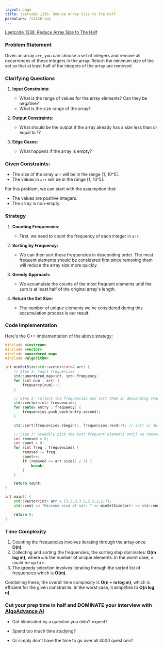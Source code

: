 ```yaml
---
layout: page
title: leetcode 1338. Reduce Array Size to The Half
permalink: /s1338-cpp
---
```

[Leetcode 1338. Reduce Array Size to The Half](https://algoadvance.github.io/algoadvance/l1338)
### Problem Statement

Given an array `arr`, you can choose a set of integers and remove all occurrences of these integers in the array. Return the minimum size of the set so that at least half of the integers of the array are removed.

### Clarifying Questions

1. **Input Constraints:**
   - What is the range of values for the array elements? Can they be negative?
   - What is the size range of the array?

2. **Output Constraints:**
   - What should be the output if the array already has a size less than or equal to 1?

3. **Edge Cases:**
   - What happens if the array is empty?

### Given Constraints:
- The size of the array `arr` will be in the range [1, 10^5].
- The values in `arr` will be in the range [1, 10^5].

For this problem, we can start with the assumption that:
- The values are positive integers.
- The array is non-empty.

### Strategy

1. **Counting Frequencies:**
   - First, we need to count the frequency of each integer in `arr`.

2. **Sorting by Frequency:**
   - We can then sort these frequencies in descending order. The most frequent elements should be considered first since removing them will reduce the array size more quickly.

3. **Greedy Approach:**
   - We accumulate the counts of the most frequent elements until the sum is at least half of the original array's length.

4. **Return the Set Size:**
   - The number of unique elements we've considered during this accumulation process is our result.

### Code Implementation

Here's the C++ implementation of the above strategy:

```cpp
#include <iostream>
#include <vector>
#include <unordered_map>
#include <algorithm>

int minSetSize(std::vector<int>& arr) {
    // Step 1: Count frequencies
    std::unordered_map<int, int> frequency;
    for (int num : arr) {
        frequency[num]++;
    }

    // Step 2: Collect the frequencies and sort them in descending order
    std::vector<int> frequencies;
    for (auto& entry : frequency) {
        frequencies.push_back(entry.second);
    }
    
    std::sort(frequencies.rbegin(), frequencies.rend()); // Sort in descending order

    // Step 3: Greedily pick the most frequent elements until we remove at least half of the array
    int removed = 0;
    int count = 0;
    for (int freq : frequencies) {
        removed += freq;
        count++;
        if (removed >= arr.size() / 2) {
            break;
        }
    }

    return count;
}

int main() {
    std::vector<int> arr = {3,3,3,3,5,5,5,2,2,7};
    std::cout << "Minimum size of set: " << minSetSize(arr) << std::endl; // Output should be 2

    return 0;
}
```

### Time Complexity

1. Counting the frequencies involves iterating through the array once: **O(n)**.
2. Collecting and sorting the frequencies, the sorting step dominates: **O(m log m)**, where `m` is the number of unique elements. In the worst case, `m` could be up to `n`.
3. The greedy selection involves iterating through the sorted list of frequencies which is **O(m)**.

Combining these, the overall time complexity is **O(n + m log m)**, which is efficient for the given constraints. In the worst case, it simplifies to **O(n log n)**.


### Cut your prep time in half and DOMINATE your interview with [AlgoAdvance AI](https://algoAdvance.com)

- Got blindsided by a question you didn't expect?

- Spend too much time studying?

- Or simply don't have the time to go over all 3000 questions?

